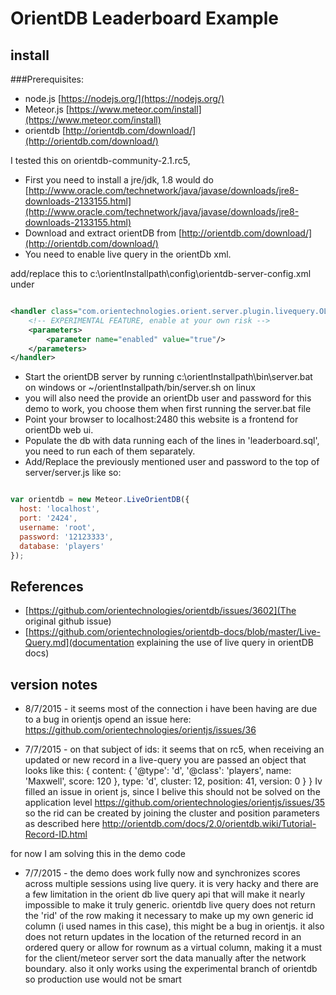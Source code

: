 OrientDB  Leaderboard Example
=============================

## install

###Prerequisites:
* node.js [https://nodejs.org/](https://nodejs.org/)
* Meteor.js [https://www.meteor.com/install](https://www.meteor.com/install)
* orientdb [http://orientdb.com/download/](http://orientdb.com/download/)

I tested this on orientdb-community-2.1.rc5,
* First you need to install a jre/jdk, 1.8 would do [http://www.oracle.com/technetwork/java/javase/downloads/jre8-downloads-2133155.html](http://www.oracle.com/technetwork/java/javase/downloads/jre8-downloads-2133155.html)
* Download and extract orientDB from [http://orientdb.com/download/](http://orientdb.com/download/)
* You need to enable live query in the orientDb xml.

add/replace this to c:\orientInstallpath\config\orientdb-server-config.xml under <handlers>

```xml

<handler class="com.orientechnologies.orient.server.plugin.livequery.OLiveQueryPlugin">
    <!-- EXPERIMENTAL FEATURE, enable at your own risk -->
    <parameters>
        <parameter name="enabled" value="true"/>
    </parameters>
</handler>

``` 
* Start the orientDB server by running c:\orientInstallpath\bin\server.bat on windows or ~/orientInstallpath/bin/server.sh on linux
* you will also need the provide an orientDb user and password for this demo to work, you choose them when first running the server.bat file
* Point your browser to localhost:2480 this website is a frontend for orientDb web ui.
* Populate the db with data running each of the lines in 'leaderboard.sql', you need to run each of them separately.
* Add/Replace the previously mentioned user and password to the top of server/server.js
like so:

```js

var orientdb = new Meteor.LiveOrientDB({
  host: 'localhost',
  port: '2424',
  username: 'root',
  password: '12123333',
  database: 'players'
});


```


## References
* [https://github.com/orientechnologies/orientdb/issues/3602](The original github issue)
* [https://github.com/orientechnologies/orientdb-docs/blob/master/Live-Query.md](documentation explaining the use of live query in orientDB docs)

## version notes
- 8/7/2015 - it seems most of the connection i have been having are due to a bug in orientjs opend an issue here:
https://github.com/orientechnologies/orientjs/issues/36

- 7/7/2015 - on that subject of ids: it seems that on rc5, when receiving an updated or new record in a live-query you are passed an object that looks like this:
{ content: { '@type': 'd', '@class': 'players', name: 'Maxwell', score: 120 }, type: 'd', cluster: 12, position: 41, version: 0 } }
Iv filled an issue in orient js, since I belive this should not be solved on the application level
https://github.com/orientechnologies/orientjs/issues/35
so the rid can be created by joining the cluster and position parameters as described here
http://orientdb.com/docs/2.0/orientdb.wiki/Tutorial-Record-ID.html

for now I  am solving this in the demo code

- 7/7/2015 - the demo does work fully now and synchronizes scores across multiple sessions using live query.
it is very hacky and there are a few limitation in the orient db live query api that will make it nearly impossible to make it truly generic.
orientdb live query does not return the 'rid' of the row making it necessary to make up my own generic id column (i used names in this case), this might be a bug in orientjs.
it also does not return updates in the location of the returned record in an ordered query or allow for rownum as a virtual column, making it a must for the client/meteor server sort the data manually after the network boundary.
also it only works using the experimental branch of orientdb so production use would not be smart